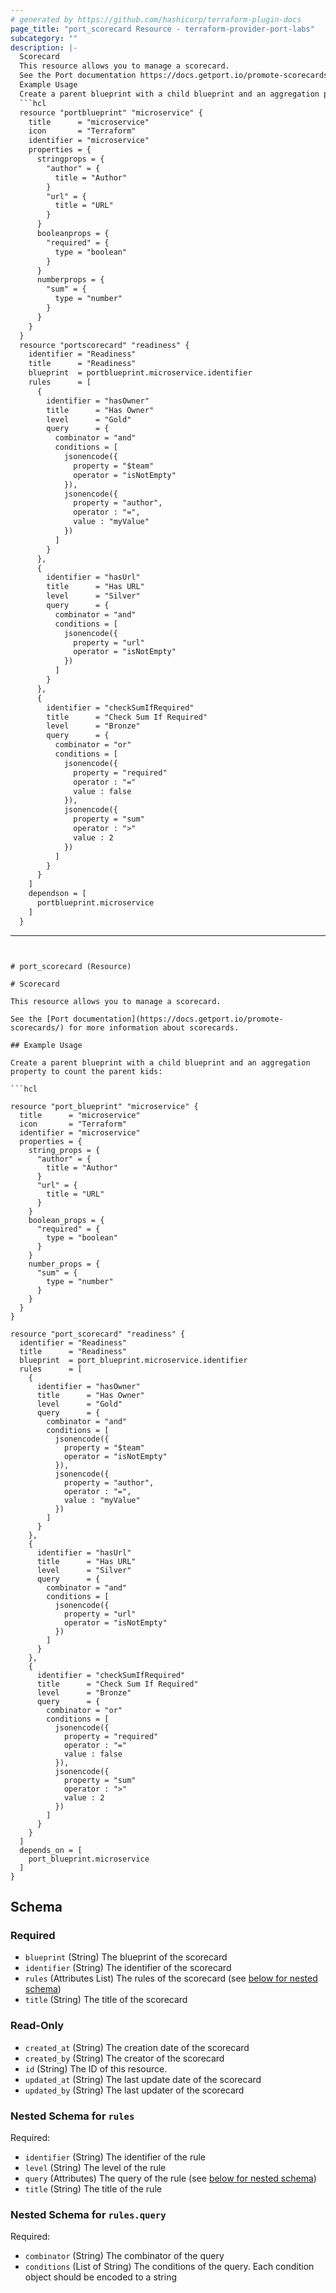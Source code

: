 ```yaml
---
# generated by https://github.com/hashicorp/terraform-plugin-docs
page_title: "port_scorecard Resource - terraform-provider-port-labs"
subcategory: ""
description: |-
  Scorecard
  This resource allows you to manage a scorecard.
  See the Port documentation https://docs.getport.io/promote-scorecards/ for more information about scorecards.
  Example Usage
  Create a parent blueprint with a child blueprint and an aggregation property to count the parent kids:
  ```hcl
  resource "portblueprint" "microservice" {
    title      = "microservice"
    icon       = "Terraform"
    identifier = "microservice"
    properties = {
      stringprops = {
        "author" = {
          title = "Author"
        }
        "url" = {
          title = "URL"
        }
      }
      booleanprops = {
        "required" = {
          type = "boolean"
        }
      }
      numberprops = {
        "sum" = {
          type = "number"
        }
      }
    }
  }
  resource "portscorecard" "readiness" {
    identifier = "Readiness"
    title      = "Readiness"
    blueprint  = portblueprint.microservice.identifier
    rules      = [
      {
        identifier = "hasOwner"
        title      = "Has Owner"
        level      = "Gold"
        query      = {
          combinator = "and"
          conditions = [
            jsonencode({
              property = "$team"
              operator = "isNotEmpty"
            }),
            jsonencode({
              property = "author",
              operator : "=",
              value : "myValue"
            })
          ]
        }
      },
      {
        identifier = "hasUrl"
        title      = "Has URL"
        level      = "Silver"
        query      = {
          combinator = "and"
          conditions = [
            jsonencode({
              property = "url"
              operator = "isNotEmpty"
            })
          ]
        }
      },
      {
        identifier = "checkSumIfRequired"
        title      = "Check Sum If Required"
        level      = "Bronze"
        query      = {
          combinator = "or"
          conditions = [
            jsonencode({
              property = "required"
              operator : "="
              value : false
            }),
            jsonencode({
              property = "sum"
              operator : ">"
              value : 2
            })
          ]
        }
      }
    ]
    dependson = [
      portblueprint.microservice
    ]
  }
  ```
---
```


# port_scorecard (Resource)

# Scorecard

This resource allows you to manage a scorecard.

See the [Port documentation](https://docs.getport.io/promote-scorecards/) for more information about scorecards.

## Example Usage

Create a parent blueprint with a child blueprint and an aggregation property to count the parent kids:

```hcl

resource "port_blueprint" "microservice" {
  title      = "microservice"
  icon       = "Terraform"
  identifier = "microservice"
  properties = {
    string_props = {
      "author" = {
        title = "Author"
      }
      "url" = {
        title = "URL"
      }
    }
    boolean_props = {
      "required" = {
        type = "boolean"
      }
    }
    number_props = {
      "sum" = {
        type = "number"
      }
    }
  }
}

resource "port_scorecard" "readiness" {
  identifier = "Readiness"
  title      = "Readiness"
  blueprint  = port_blueprint.microservice.identifier
  rules      = [
    {
      identifier = "hasOwner"
      title      = "Has Owner"
      level      = "Gold"
      query      = {
        combinator = "and"
        conditions = [
          jsonencode({
            property = "$team"
            operator = "isNotEmpty"
          }),
          jsonencode({
            property = "author",
            operator : "=",
            value : "myValue"
          })
        ]
      }
    },
    {
      identifier = "hasUrl"
      title      = "Has URL"
      level      = "Silver"
      query      = {
        combinator = "and"
        conditions = [
          jsonencode({
            property = "url"
            operator = "isNotEmpty"
          })
        ]
      }
    },
    {
      identifier = "checkSumIfRequired"
      title      = "Check Sum If Required"
      level      = "Bronze"
      query      = {
        combinator = "or"
        conditions = [
          jsonencode({
            property = "required"
            operator : "="
            value : false
          }),
          jsonencode({
            property = "sum"
            operator : ">"
            value : 2
          })
        ]
      }
    }
  ]
  depends_on = [
    port_blueprint.microservice
  ]
}

```



<!-- schema generated by tfplugindocs -->
## Schema

### Required

- `blueprint` (String) The blueprint of the scorecard
- `identifier` (String) The identifier of the scorecard
- `rules` (Attributes List) The rules of the scorecard (see [below for nested schema](#nestedatt--rules))
- `title` (String) The title of the scorecard

### Read-Only

- `created_at` (String) The creation date of the scorecard
- `created_by` (String) The creator of the scorecard
- `id` (String) The ID of this resource.
- `updated_at` (String) The last update date of the scorecard
- `updated_by` (String) The last updater of the scorecard

<a id="nestedatt--rules"></a>
### Nested Schema for `rules`

Required:

- `identifier` (String) The identifier of the rule
- `level` (String) The level of the rule
- `query` (Attributes) The query of the rule (see [below for nested schema](#nestedatt--rules--query))
- `title` (String) The title of the rule

<a id="nestedatt--rules--query"></a>
### Nested Schema for `rules.query`

Required:

- `combinator` (String) The combinator of the query
- `conditions` (List of String) The conditions of the query. Each condition object should be encoded to a string
